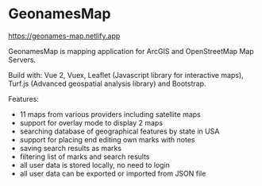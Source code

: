 # GeonamesMap

https://geonames-map.netlify.app

GeonamesMap is mapping application for ArcGIS and OpenStreetMap Map Servers.

Build with: Vue 2, Vuex, Leaflet (Javascript library for interactive maps), Turf.js (Advanced geospatial analysis library) and Bootstrap.

Features:
* 11 maps from various providers including satellite maps
* support for overlay mode to display 2 maps
* searching database of geographical features by state in USA
* support for placing end editing own marks with notes
* saving search results as marks
* filtering list of marks and search results
* all user data is stored locally, no need to login
* all user data can be exported or imported from JSON file
